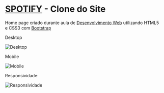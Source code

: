 # [SPOTIFY](https://www.spotify.com) - Clone do Site

Home page criado durante aula de [Desenvolvimento Web](https://www.udemy.com/course/web-completo/) utilizando HTML5 e CSS3 com [Bootstrap](https://getbootstrap.com/)


Desktop


![Desktop](https://media.giphy.com/media/Z9bSdqAZOBmWqDYRFq/giphy.gif)


Mobile


![Mobile](https://media.giphy.com/media/lTSgy4J4bXeWgpCOdC/giphy.gif)


Responsividade


![Responsividade](https://media.giphy.com/media/QZJSWYv1f6cx4YKCYm/giphy.gif)